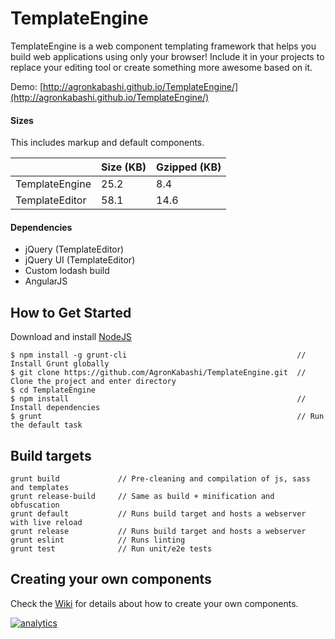 # TemplateEngine

TemplateEngine is a web component templating framework that helps you build web applications using only your browser! Include it in your projects to replace your editing tool or create something more awesome based on it.

Demo: [http://agronkabashi.github.io/TemplateEngine/](http://agronkabashi.github.io/TemplateEngine/)

#### Sizes

This includes markup and default components.

|                | Size (KB) | Gzipped (KB) |
|----------------|-----------|--------------|
| TemplateEngine |    25.2   |      8.4     |
| TemplateEditor |    58.1   |      14.6    |

#### Dependencies
- jQuery (TemplateEditor)
- jQuery UI (TemplateEditor)
- Custom lodash build
- AngularJS

## How to Get Started

Download and install [NodeJS](http://nodejs.org/)

    $ npm install -g grunt-cli                                      // Install Grunt globally
    $ git clone https://github.com/AgronKabashi/TemplateEngine.git  // Clone the project and enter directory
    $ cd TemplateEngine
    $ npm install                                                   // Install dependencies
    $ grunt                                                         // Run the default task

## Build targets
    grunt build             // Pre-cleaning and compilation of js, sass and templates
    grunt release-build     // Same as build + minification and obfuscation
    grunt default           // Runs build target and hosts a webserver with live reload
    grunt release           // Runs build target and hosts a webserver
    grunt eslint            // Runs linting
    grunt test              // Run unit/e2e tests

## Creating your own components
Check the [Wiki](https://github.com/AgronKabashi/TemplateEngine/wiki) for details about how to create your own components.

[![analytics](http://www.google-analytics.com/collect?v=1&t=pageview&_s=1&dl=https%3A%2F%2Fgithub.com%2FAgronKabashi%2FTemplateEngine&_u=MAC~&cid=1757014354.1393964045&tid=UA-93752116-1)]()
